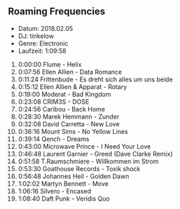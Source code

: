 ## Roaming Frequencies

* Datum: 2018.02.05
* DJ: tinkelow
* Genre: Electronic
* Laufzeit: 1:09:58

01. 0:00:00 Flume - Helix
02. 0:07:56 Ellen Allien - Data Romance
03. 0:11:24 Frittenbude - Es dreht sich alles um uns beide
04. 0:15:12 Ellen Allien & Apparat - Rotary
05. 0:19:00 Moderat - Bad Kingdom
06. 0:23:08 CRIM3S - DOSE
07. 0:24:56 Caribou - Back Home
08. 0:28:30 Marek Hemmann - Zunder
09. 0:32:08 David Carretta - New Love
10. 0:36:16 Mount Sims - No Yellow Lines
11. 0:39:14 Qench - Dreams
12. 0:43:00 Microwave Prince - I Need Your Love
13. 0:46:48 Laurent Garnier - Greed (Dave Clarke Remix)
14. 0:51:58 T.Raumschmiere - Willkommen im Strom
15. 0:53:30 Goathouse Records - Toxik shock
16. 0:56:48 Johannes Heil - Golden Dawn
17. 1:02:02 Martyn Bennett - Move
18. 1:06:16 Silvero - Encased
19. 1:08:40 Daft Punk - Veridis Quo
